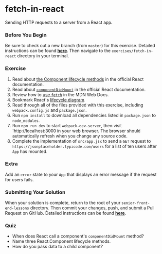 # fetch-in-react

Sending HTTP requests to a server from a React app.

### Before You Begin

Be sure to check out a new branch (from `master`) for this exercise. Detailed instructions can be found [**here**](../../guides/before-each-exercise.md). Then navigate to the `exercises/fetch-in-react` directory in your terminal.

### Exercise

1. Read about [the Component lifecycle methods](https://reactjs.org/docs/react-component.html#the-component-lifecycle) in the official React documentation.
1. Read about [`componentDidMount`](https://reactjs.org/docs/react-component.html#componentdidmount) in the official React documentation.
1. Review how to [use `fetch`](https://developer.mozilla.org/en-US/docs/Web/API/Fetch_API/Using_Fetch) in the MDN Web Docs.
1. Bookmark React's [lifecycle diagram](http://projects.wojtekmaj.pl/react-lifecycle-methods-diagram/).
1. Read through all of the files provided with this exercise, including `webpack.config.js` and `package.json`.
1. Run `npm install` to download all dependencies listed in `package.json` to `node_modules`.
1. Run `npm run dev` to start `webpack-dev-server`, then visit `http://localhost:3000 in your web browser. The browser should automatically refresh when you change any source code.
1. Complete the implementation of `src/app.jsx` to send a `GET` request to `https://jsonplaceholder.typicode.com/users` for a list of ten users after `App` has mounted.

### Extra

Add an `error` state to your `App` that displays an error message if the request for users fails.

### Submitting Your Solution

When your solution is complete, return to the root of your `senior-front-end-lessons` directory. Then commit your changes, push, and submit a Pull Request on GitHub. Detailed instructions can be found [**here**](../../guides/after-each-exercise.md).

### Quiz

- When does React call a component's `componentDidMount` method?
- Name three React.Component lifecycle methods.
- How do you pass data to a child component?
